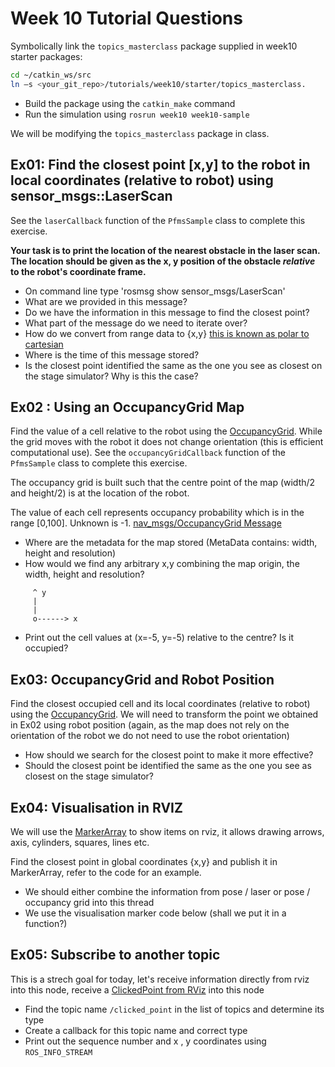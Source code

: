 Week 10 Tutorial Questions
=========================

Symbolically link the `topics_masterclass` package supplied in week10 starter packages:
```bash
cd ~/catkin_ws/src 
ln –s <your_git_repo>/tutorials/week10/starter/topics_masterclass.
```
* Build the package using the `catkin_make` command
* Run the simulation using `rosrun week10 week10-sample`

We will be modifying the `topics_masterclass` package in class.


Ex01: Find the closest point [x,y] to the robot in local coordinates (relative to robot) using sensor_msgs::LaserScan
-----------------------------------------------
See the `laserCallback` function of the `PfmsSample` class to complete this exercise.

 **Your task is to print the location of the nearest obstacle in the laser scan. The location should be given as the x, y position of the obstacle *relative* to the robot's coordinate frame.**

* On command line type 'rosmsg show sensor_msgs/LaserScan'
* What are we provided in this message?
* Do we have the information in this message to find the closest point?
* What part of the message do we need to iterate over?
* How do we convert from range data to {x,y} [this is known as polar to cartesian](https://www.mathsisfun.com/polar-cartesian-coordinates.html)
* Where is the time of this message stored?
* Is the closest point identified the same as the one you see as closest on the stage simulator? Why is this the case?

Ex02 : Using an OccupancyGrid Map
-----------------------------------------------
Find the value of a cell relative to the robot using the [OccupancyGrid](http://docs.ros.org/melodic/api/nav_msgs/html/msg/OccupancyGrid.html). While the grid moves with the robot it does not change orientation (this is efficient computational use).  See the `occupancyGridCallback` function of the `PfmsSample` class to complete this exercise.

The occupancy grid is built such that the centre point of the map (width/2 and height/2) is at the location of the robot.

The value of each cell represents occupancy probability which is in the range [0,100].  Unknown is -1.
[nav_msgs/OccupancyGrid Message](http://docs.ros.org/melodic/api/nav_msgs/html/msg/OccupancyGrid.html)

* Where are the metadata for the map stored (MetaData contains: width, height and resolution)
* How would we find any arbitrary x,y combining the map origin, the width, height and resolution?
```
     ^ y
     |
     |
     o------> x
```
* Print out the cell values at (x=-5, y=-5) relative to the centre? Is it occupied?

Ex03: OccupancyGrid and Robot Position
---------------------------

Find the closest occupied cell and its local coordinates (relative to robot) using the [OccupancyGrid](http://docs.ros.org/melodic/api/nav_msgs/html/msg/OccupancyGrid.html). We will need to transform the point we obtained in Ex02 using robot position (again, as the map does not rely on the orientation of the robot we do not need to use the robot orientation) 


* How should we search for the closest point to make it more effective?
* Should the closest point be identified the same as the one you see as closest on the stage simulator?


Ex04: Visualisation in RVIZ
---------------------------

We will use the  [MarkerArray](http://docs.ros.org/melodic/api/visualization_msgs/html/msg/MarkerArray.html) to show items on rviz, it allows drawing arrows, axis, cylinders, squares, lines etc. 

Find the closest point in global coordinates {x,y} and publish it in MarkerArray, refer to the code for an example.

* We should either combine the information from pose / laser or pose / occupancy grid into this thread
* We use the visualisation marker code below (shall we put it in a function?)

Ex05: Subscribe to another topic
---------------------------

This is a strech goal for today, let's receive information directly from rviz into this node, receive a [ClickedPoint from RViz](https://answers.ros.org/question/69019/how-to-point-and-click-on-rviz-map-and-output-the-position/) into this node

* Find the topic name `/clicked_point` in the list of topics and determine its type
* Create a callback for this topic name and correct type
* Print out the sequence number and x , y coordinates using `ROS_INFO_STREAM`


[ROS Installation Instructions]: http://wiki.ros.org/ROS/Installation
[ROS Tutorials]: http://wiki.ros.org/ROS/Tutorials
[ROS TF]: http://docs.ros.org/diamondback/api/tf/html/c++/namespacetf.html
[Polar to Cartesian]: https://www.mathsisfun.com/polar-cartesian-coordinates.html
